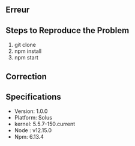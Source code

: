 ## Erreur


## Steps to Reproduce the Problem

  1. git clone
  1. npm install
  1. npm start

## Correction



## Specifications

  - Version: 1.0.0
  - Platform: Solus
  - kernel: 5.5.7-150.current 
  - Node : v12.15.0
  - Npm: 6.13.4
